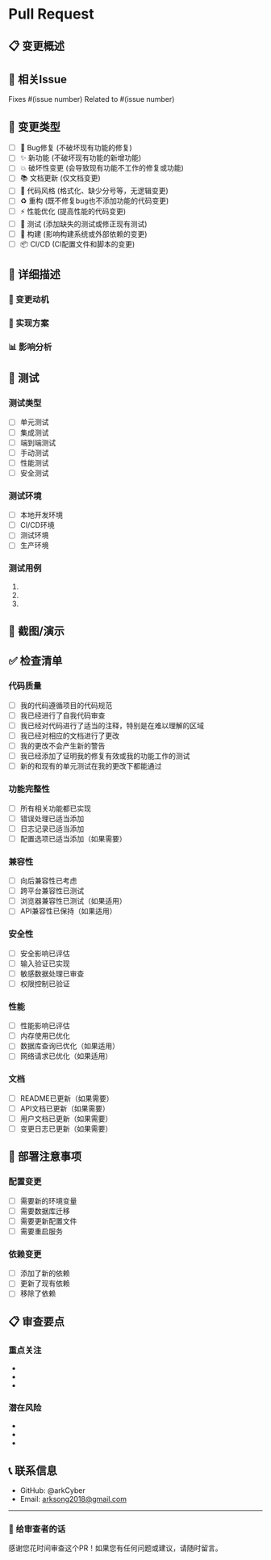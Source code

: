 # Pull Request

## 📋 变更概述
<!-- 简洁描述这个PR的主要变更 -->

## 🔗 相关Issue
<!-- 关联相关的Issue -->
Fixes #(issue number)
Related to #(issue number)

## 🔄 变更类型
<!-- 请勾选适用的选项 -->
- [ ] 🐛 Bug修复 (不破坏现有功能的修复)
- [ ] ✨ 新功能 (不破坏现有功能的新增功能)
- [ ] 💥 破坏性变更 (会导致现有功能不工作的修复或功能)
- [ ] 📚 文档更新 (仅文档变更)
- [ ] 🎨 代码风格 (格式化、缺少分号等，无逻辑变更)
- [ ] ♻️ 重构 (既不修复bug也不添加功能的代码变更)
- [ ] ⚡ 性能优化 (提高性能的代码变更)
- [ ] 🧪 测试 (添加缺失的测试或修正现有测试)
- [ ] 🔧 构建 (影响构建系统或外部依赖的变更)
- [ ] 📦 CI/CD (CI配置文件和脚本的变更)

## 📝 详细描述
<!-- 详细描述你的变更，包括动机和上下文 -->

### 🎯 变更动机
<!-- 为什么需要这个变更？解决了什么问题？ -->

### 🔧 实现方案
<!-- 描述你是如何实现这个变更的 -->

### 📊 影响分析
<!-- 这个变更会影响哪些部分？ -->

## 🧪 测试
<!-- 描述你如何测试了这些变更 -->

### 测试类型
- [ ] 单元测试
- [ ] 集成测试
- [ ] 端到端测试
- [ ] 手动测试
- [ ] 性能测试
- [ ] 安全测试

### 测试环境
- [ ] 本地开发环境
- [ ] CI/CD环境
- [ ] 测试环境
- [ ] 生产环境

### 测试用例
<!-- 列出主要的测试用例 -->
1. 
2. 
3. 

## 📸 截图/演示
<!-- 如果适用，添加截图或GIF来展示变更 -->

## ✅ 检查清单
<!-- 请确保所有项目都已完成 -->

### 代码质量
- [ ] 我的代码遵循项目的代码规范
- [ ] 我已经进行了自我代码审查
- [ ] 我已经对代码进行了适当的注释，特别是在难以理解的区域
- [ ] 我已经对相应的文档进行了更改
- [ ] 我的更改不会产生新的警告
- [ ] 我已经添加了证明我的修复有效或我的功能工作的测试
- [ ] 新的和现有的单元测试在我的更改下都能通过

### 功能完整性
- [ ] 所有相关功能都已实现
- [ ] 错误处理已适当添加
- [ ] 日志记录已适当添加
- [ ] 配置选项已适当添加（如果需要）

### 兼容性
- [ ] 向后兼容性已考虑
- [ ] 跨平台兼容性已测试
- [ ] 浏览器兼容性已测试（如果适用）
- [ ] API兼容性已保持（如果适用）

### 安全性
- [ ] 安全影响已评估
- [ ] 输入验证已实现
- [ ] 敏感数据处理已审查
- [ ] 权限控制已验证

### 性能
- [ ] 性能影响已评估
- [ ] 内存使用已优化
- [ ] 数据库查询已优化（如果适用）
- [ ] 网络请求已优化（如果适用）

### 文档
- [ ] README已更新（如果需要）
- [ ] API文档已更新（如果需要）
- [ ] 用户文档已更新（如果需要）
- [ ] 变更日志已更新（如果需要）

## 🔄 部署注意事项
<!-- 如果有特殊的部署要求或注意事项，请在此说明 -->

### 配置变更
- [ ] 需要新的环境变量
- [ ] 需要数据库迁移
- [ ] 需要更新配置文件
- [ ] 需要重启服务

### 依赖变更
- [ ] 添加了新的依赖
- [ ] 更新了现有依赖
- [ ] 移除了依赖

## 📋 审查要点
<!-- 提醒审查者特别关注的地方 -->

### 重点关注
- 
- 
- 

### 潜在风险
- 
- 
- 

## 📞 联系信息
<!-- 如果审查者有问题，如何联系你 -->
- GitHub: @arkCyber
- Email: arksong2018@gmail.com

---

### 📝 给审查者的话
<!-- 任何你想对审查者说的话 -->

感谢您花时间审查这个PR！如果您有任何问题或建议，请随时留言。
